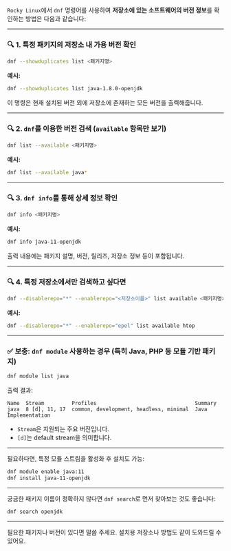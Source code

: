 `Rocky Linux`에서 `dnf` 명령어를 사용하여 **저장소에 있는 소프트웨어의 버전 정보**를 확인하는 방법은 다음과 같습니다:

---

### 🔍 1. 특정 패키지의 저장소 내 가용 버전 확인

```bash
dnf --showduplicates list <패키지명>
```

**예시:**

```bash
dnf --showduplicates list java-1.8.0-openjdk
```

이 명령은 현재 설치된 버전 외에 저장소에 존재하는 모든 버전을 출력해줍니다.

---

### 🔍 2. `dnf`를 이용한 버전 검색 (`available` 항목만 보기)

```bash
dnf list --available <패키지명>
```

**예시:**

```bash
dnf list --available java*
```

---

### 🔍 3. `dnf info`를 통해 상세 정보 확인

```bash
dnf info <패키지명>
```

**예시:**

```bash
dnf info java-11-openjdk
```

출력 내용에는 패키지 설명, 버전, 릴리즈, 저장소 정보 등이 포함됩니다.

---

### 🔍 4. 특정 저장소에서만 검색하고 싶다면

```bash
dnf --disablerepo="*" --enablerepo="<저장소이름>" list available <패키지명>
```

**예시:**

```bash
dnf --disablerepo="*" --enablerepo="epel" list available htop
```

---

### ✅ 보충: `dnf module` 사용하는 경우 (특히 Java, PHP 등 모듈 기반 패키지)

```bash
dnf module list java
```

출력 결과:

```
Name  Stream         Profiles                                Summary
java  8 [d], 11, 17  common, development, headless, minimal  Java Implementation
```

* `Stream`은 지원되는 주요 버전입니다.
* `[d]`는 default stream을 의미합니다.

---

필요하다면, 특정 모듈 스트림을 활성화 후 설치도 가능:

```bash
dnf module enable java:11
dnf install java-11-openjdk
```

---

궁금한 패키지 이름이 정확하지 않다면 `dnf search`로 먼저 찾아보는 것도 좋습니다:

```bash
dnf search openjdk
```

---

필요한 패키지나 버전이 있다면 말씀 주세요. 설치용 저장소나 방법도 같이 도와드릴 수 있어요.
